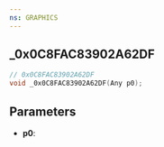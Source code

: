```yaml
---
ns: GRAPHICS
---
```

## _0x0C8FAC83902A62DF

```c
// 0x0C8FAC83902A62DF
void _0x0C8FAC83902A62DF(Any p0);
```


## Parameters
* **p0**: 

